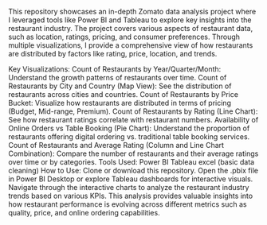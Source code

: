 This repository showcases an in-depth Zomato data analysis project where I leveraged tools like Power BI and Tableau to explore key insights into the restaurant industry. The project covers various aspects of restaurant data, such as location, ratings, pricing, and consumer preferences. Through multiple visualizations, I provide a comprehensive view of how restaurants are distributed by factors like rating, price, location, and trends.

Key Visualizations:
Count of Restaurants by Year/Quarter/Month: Understand the growth patterns of restaurants over time.
Count of Restaurants by City and Country (Map View): See the distribution of restaurants across cities and countries.
Count of Restaurants by Price Bucket: Visualize how restaurants are distributed in terms of pricing (Budget, Mid-range, Premium).
Count of Restaurants by Rating (Line Chart): See how restaurant ratings correlate with restaurant numbers.
Availability of Online Orders vs Table Booking (Pie Chart): Understand the proportion of restaurants offering digital ordering vs. traditional table booking services.
Count of Restaurants and Average Rating (Column and Line Chart Combination): Compare the number of restaurants and their average ratings over time or by categories.
Tools Used:
Power BI
Tableau
excel (basic data cleaning)
How to Use:
Clone or download this repository.
Open the .pbix file in Power BI Desktop or explore Tableau dashboards for interactive visuals.
Navigate through the interactive charts to analyze the restaurant industry trends based on various KPIs.
This analysis provides valuable insights into how restaurant performance is evolving across different metrics such as quality, price, and online ordering capabilities.
